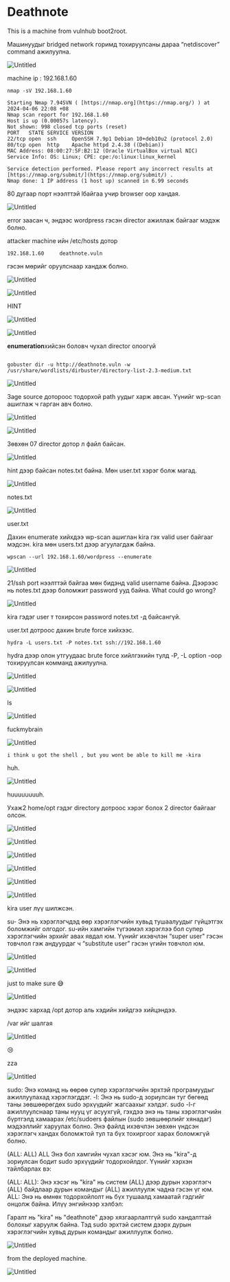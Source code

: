 # Deathnote

This is a machine from vulnhub boot2root.

Машинуудыг bridged network горимд тохируулсаны дараа “netdiscover” command ажилуулна.

![Untitled](Deathnote%20286b91acfd5e4abcac32082f775c3b2a/Untitled.png)

machine ip : 192.168.1.60

```
nmap -sV 192.168.1.60
```

```
Starting Nmap 7.94SVN ( [https://nmap.org](https://nmap.org/) ) at 2024-04-06 22:08 +08
Nmap scan report for 192.168.1.60
Host is up (0.00057s latency).
Not shown: 998 closed tcp ports (reset)
PORT   STATE SERVICE VERSION
22/tcp open  ssh     OpenSSH 7.9p1 Debian 10+deb10u2 (protocol 2.0)
80/tcp open  http    Apache httpd 2.4.38 ((Debian))
MAC Address: 08:00:27:5F:B2:12 (Oracle VirtualBox virtual NIC)
Service Info: OS: Linux; CPE: cpe:/o:linux:linux_kernel
```

```
Service detection performed. Please report any incorrect results at [https://nmap.org/submit/](https://nmap.org/submit/) .
Nmap done: 1 IP address (1 host up) scanned in 6.99 seconds
```

80 дугаар порт нээлттэй lбайгаа учир browser оор хандая.

![Untitled](Deathnote%20286b91acfd5e4abcac32082f775c3b2a/Untitled%201.png)

error  заасан ч, эндээс   wordpress гэсэн director ажиллаж байгааг мэдэж болно.

attacker machine ийн /etc/hosts дотор

```
192.168.1.60     deathnote.vuln
```

гэсэн мөрийг оруулснаар хандаж болно.

![Untitled](Deathnote%20286b91acfd5e4abcac32082f775c3b2a/Untitled%202.png)

![Untitled](Deathnote%20286b91acfd5e4abcac32082f775c3b2a/Untitled%203.png)

HINT 

![Untitled](Deathnote%20286b91acfd5e4abcac32082f775c3b2a/Untitled%204.png)

![Untitled](Deathnote%20286b91acfd5e4abcac32082f775c3b2a/Untitled%205.png)

**enumeration**хийсэн боловч чухал director олоогүй

```

gobuster dir -u http://deathnote.vuln -w /usr/share/wordlists/dirbuster/directory-list-2.3-medium.txt
```

![Untitled](Deathnote%20286b91acfd5e4abcac32082f775c3b2a/Untitled%206.png)

Зage source  дотороос  тодорхой path уудыг харж авсан. Үүнийг wp-scan ашиглаж ч гарган авч болно.

![Untitled](Deathnote%20286b91acfd5e4abcac32082f775c3b2a/Untitled%207.png)

![Untitled](Deathnote%20286b91acfd5e4abcac32082f775c3b2a/Untitled%208.png)

Зөвхөн 07 director дотор л файл байсан.

![Untitled](Deathnote%20286b91acfd5e4abcac32082f775c3b2a/Untitled%209.png)

hint дээр байсан notes.txt  байна. Мөн  user.txt хэрэг болж магад.

![Untitled](Deathnote%20286b91acfd5e4abcac32082f775c3b2a/Untitled%2010.png)

notes.txt

![Untitled](Deathnote%20286b91acfd5e4abcac32082f775c3b2a/Untitled%2011.png)

user.txt

Дахин enumerate хийхдээ wp-scan ашиглан kira гэх valid user байгааг мэдсэн. kira мөн users.txt дээр агуулагдаж байна.

```
wpscan --url 192.168.1.60/wordpress --enumerate
```

![Untitled](Deathnote%20286b91acfd5e4abcac32082f775c3b2a/Untitled%2012.png)

21/ssh  port нээлттэй байгаа мөн бидэнд valid username байна. Дээрээс нь notes.txt дээр боломжит password ууд байна. What could go wrong?

![Untitled](Deathnote%20286b91acfd5e4abcac32082f775c3b2a/Untitled%2013.png)

kira гэдэг user т тохирсон password notes.txt -д байсангүй. 

user.txt дотроос дахин brute force хийхээс.

```
hydra -L users.txt -P notes.txt ssh://192.168.1.60
```

hydra дээр олон утгуудаас brute force хийлгэхийн тулд -P, -L   option -оор тохируулсан комманд ажилуулна.

![Untitled](Deathnote%20286b91acfd5e4abcac32082f775c3b2a/Untitled%2014.png)

![Untitled](Deathnote%20286b91acfd5e4abcac32082f775c3b2a/Untitled%2015.png)

ls 

![Untitled](Deathnote%20286b91acfd5e4abcac32082f775c3b2a/Untitled%2016.png)

fuckmybrain

![Untitled](Deathnote%20286b91acfd5e4abcac32082f775c3b2a/Untitled%2017.png)

```
i think u got the shell , but you wont be able to kill me -kira
```

huh. 

![Untitled](Deathnote%20286b91acfd5e4abcac32082f775c3b2a/Untitled%2018.png)

huuuuuuuuh.

Ухаж2 home/opt гэдэг directory дотроос хэрэг болох 2 director байгааг олсон.

![Untitled](Deathnote%20286b91acfd5e4abcac32082f775c3b2a/Untitled%2019.png)

![Untitled](Deathnote%20286b91acfd5e4abcac32082f775c3b2a/Untitled%2020.png)

![Untitled](Deathnote%20286b91acfd5e4abcac32082f775c3b2a/Untitled%2021.png)

![Untitled](Deathnote%20286b91acfd5e4abcac32082f775c3b2a/Untitled%2022.png)

![Untitled](Deathnote%20286b91acfd5e4abcac32082f775c3b2a/Untitled%2023.png)

![Untitled](Deathnote%20286b91acfd5e4abcac32082f775c3b2a/Untitled%2024.png)

kira user лүү шилжсэн.

su- Энэ нь хэрэглэгчдэд өөр хэрэглэгчийн хувьд тушаалуудыг гүйцэтгэх боломжийг олгодог. su-ийн хамгийн түгээмэл хэрэглээ бол супер хэрэглэгчийн эрхийг авах явдал юм. Үүнийг ихэвчлэн “super user" гэсэн товчлол гэж андуурдаг ч  “substitute user” гэсэн үгийн товчлол юм.

![Untitled](Deathnote%20286b91acfd5e4abcac32082f775c3b2a/Untitled%2025.png)

![Untitled](Deathnote%20286b91acfd5e4abcac32082f775c3b2a/Untitled%2026.png)

just to make sure 😅

![Untitled](Deathnote%20286b91acfd5e4abcac32082f775c3b2a/Untitled%2027.png)

эндээс хархад  /opt дотор аль хэдийн хийдгээ хийцэндээ.

/var ийг шалгая

![Untitled](Deathnote%20286b91acfd5e4abcac32082f775c3b2a/Untitled%2028.png)

😢

zza

![Untitled](Deathnote%20286b91acfd5e4abcac32082f775c3b2a/Untitled%2029.png)

sudo: Энэ команд нь өөрөө супер хэрэглэгчийн эрхтэй програмуудыг ажиллуулахад хэрэглэгддэг.
-l: Энэ нь sudo-д зориулсан туг бөгөөд таны зөвшөөрөгдөх sudo эрхүүдийг жагсаахыг хэлдэг.
sudo -l-г ажиллуулснаар таны нууц үг асуухгүй, гэхдээ энэ нь таны хэрэглэгчийн бүртгэлд хамаарах /etc/sudoers файлын (sudo зөвшөөрлийг хянадаг) мэдээллийг харуулах болно. Энэ файлд ихэвчлэн зөвхөн үндсэн хэрэглэгч хандах боломжтой тул та бүх тохиргоог харах боломжгүй болно.

(ALL: ALL) ALL
Энэ бол хамгийн чухал хэсэг юм. Энэ нь "kira"-д зориулсан бодит sudo эрхүүдийг тодорхойлдог. Үүнийг хэрхэн тайлбарлах вэ:

(ALL: ALL): Энэ хэсэг нь "kira" нь систем (ALL) дээр дурын хэрэглэгч (ALL) байдлаар дурын командыг (ALL) ажиллуулж чадна гэсэн үг юм.
ALL: Энэ нь өмнөх тодорхойлолт нь бүх тушаалд хамаатай гэдгийг онцолж байна.
Илүү энгийнээр хэлбэл:

Гаралт нь "kira" нь "deathnote" дээр хязгаарлалтгүй sudo хандалттай болохыг харуулж байна. Тэд sudo эрхтэй систем дээрх дурын хэрэглэгчийн хувьд дурын командыг ажиллуулж болно.

![Untitled](Deathnote%20286b91acfd5e4abcac32082f775c3b2a/Untitled%2030.png)

from the deployed machine.

![Untitled](Deathnote%20286b91acfd5e4abcac32082f775c3b2a/Untitled%2031.png)